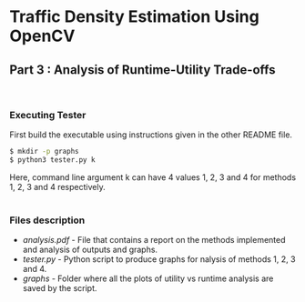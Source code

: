 # Traffic Density Estimation Using OpenCV

## Part 3 : Analysis of Runtime-Utility Trade-offs
<br>

### Executing Tester 
First build the executable using instructions given in the other README file.
``` bash
$ mkdir -p graphs
$ python3 tester.py k
``` 
Here, command line argument k can have 4 values 1, 2, 3 and 4 for methods 1, 2, 3 and 4 respectively.
<br>
<br>
### Files description
- *analysis.pdf* - File that contains a report on the methods implemented and analysis of outputs and graphs.
- *tester.py* - Python script to produce graphs for nalysis of methods 1, 2, 3 and 4.
- *graphs* - Folder where all the plots of utility vs runtime analysis are saved by the script.